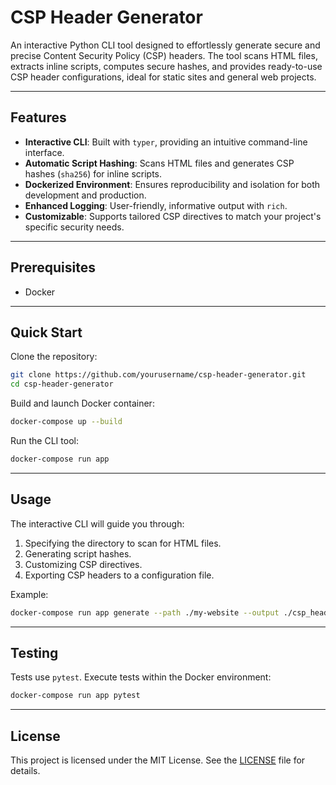 # CSP Header Generator

An interactive Python CLI tool designed to effortlessly generate secure and
precise Content Security Policy (CSP) headers. The tool scans HTML files,
extracts inline scripts, computes secure hashes, and provides ready-to-use CSP
header configurations, ideal for static sites and general web projects.

---

## Features

- **Interactive CLI**: Built with `typer`, providing an intuitive command-line
  interface.
- **Automatic Script Hashing**: Scans HTML files and generates CSP hashes
  (`sha256`) for inline scripts.
- **Dockerized Environment**: Ensures reproducibility and isolation for both
  development and production.
- **Enhanced Logging**: User-friendly, informative output with `rich`.
- **Customizable**: Supports tailored CSP directives to match your project's
  specific security needs.

---

## Prerequisites

- Docker

---

## Quick Start

Clone the repository:

```bash
git clone https://github.com/yourusername/csp-header-generator.git
cd csp-header-generator
```

Build and launch Docker container:

```bash
docker-compose up --build
```

Run the CLI tool:

```bash
docker-compose run app
```

---

## Usage

The interactive CLI will guide you through:

1. Specifying the directory to scan for HTML files.
2. Generating script hashes.
3. Customizing CSP directives.
4. Exporting CSP headers to a configuration file.

Example:

```bash
docker-compose run app generate --path ./my-website --output ./csp_headers.conf
```

---

## Testing

Tests use `pytest`. Execute tests within the Docker environment:

```bash
docker-compose run app pytest
```

---

## License

This project is licensed under the MIT License. See the [LICENSE](LICENSE) file
for details.
